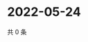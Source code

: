 # 2022-05-24

共 0 条

<!-- BEGIN WEIBO -->
<!-- 最后更新时间 Tue May 24 2022 18:18:16 GMT+0800 (China Standard Time) -->

<!-- END WEIBO -->
